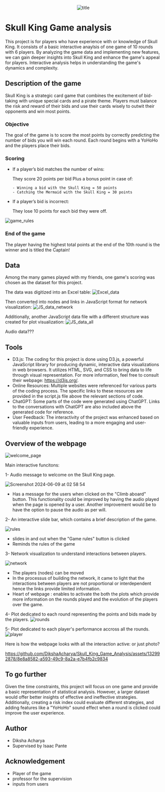 <p align="center">
  <img src="Images/title.png" alt="title">
</p>

# Skull King Game analysis

This project is for players who have experience with or knowledge of Skull King. It consists of a basic interactive anaylsis of one game of 10 rounds with 6 players. By analyzing the game data and implementing new features, we can gain deeper insights into Skull King and enhance the game's appeal for players. Interactive analysis helps in understanding the game's dynamics and complexity. 

## Description of the game

Skull King is a strategic card game that combines the excitement of bid-taking with unique special cards and a pirate theme. Players must balance the risk and reward of their bids and use their cards wisely to outwit their opponents and win most points.

### Objective 
The goal of the game is to score the most points by correctly predicting the number of bids you will win each round.
Each round begins with a YoHoHo and the players place their bids.

### Scoring 
- If a player’s bid matches the number of wins:

  They score 20 points per bid
  Plus a bonus point in case of:
  
      - Winning a bid with the Skull King = 50 points
      - Catching the Mermaid with the Skull King = 30 points 

- If a player’s bid is incorrect:

  They lose 10 points for each bid they were off.

![game_rules](Images/Readme_images/game_rules.jpg)

### End of the game
The player having the highest total points at the end of the 10th round is the winner and is titled the Captain!

## Data
Among the many games played with my friends, one game's scoring was chosen as the dataset for this project. 

The data was digitized into an Excel table:
![Excel_data](Images/Readme_images/Excel_data.png)

Then converted into nodes and links in JavaScript format for network visualization:
![JS_data_network](Images/Readme_images/JS_data_network.png)

Additionally, another JavaScript data file with a different structure was created for plot visualization:
![JS_data_all](Images/Readme_images/JS_data_all.png)

Audio data???

## Tools
- D3.js: The coding for this project is done using D3.js, a powerful JavaScript library for producing dynamic, interactive data visualizations in web browsers. It utilizes HTML, SVG, and CSS to bring data to life through visual representation. For more information, feel free to consult their webpage: https://d3js.org/.
- Online Resources: Multiple websites were referenced for various parts of the coding process. The specific links to these resources are provided in the script.js file above the relevant sections of code.
- ChatGPT: Some parts of the code were generated using ChatGPT. Links to the conversations with ChatGPT are also included above the generated code for reference.
- User Feedback: The interactivity of the project was enhanced based on valuable inputs from users, leading to a more engaging and user-friendly experience.

## Overview of the webpage
![welcome_page](https://github.com/DikshaAcharya/Skull_King_Game_Analysis/assets/132992878/e08eb3d2-66ee-424f-bbe0-5cd291478d22)

Main interactive funcitons:

1- Audio message to welcome on the Skull King page.

![Screenshot 2024-06-09 at 02 58 54](https://github.com/DikshaAcharya/Skull_King_Game_Analysis/assets/132992878/78bfbec9-cc5e-4d03-aa17-f14ccb48a1f0)

- Has a message for the users when clicked on the "Climb aboard" button.
This functionality could be improved by having the audio played when the page is opened by a user. Another improvement would be to have the option to pause the audio as per will. 

2- An interactive slide bar, which contains a brief description of the game.

![rules](https://github.com/DikshaAcharya/Skull_King_Game_Analysis/assets/132992878/83ff33ef-03d6-461a-b57f-11f2ed75bb60)

- slides in and out when the "Game rules" button is clicked
- Reminds the rules of the game

3- Network visualization to understand interactions between players.

![network](https://github.com/DikshaAcharya/Skull_King_Game_Analysis/assets/132992878/99e71ce3-3145-480b-ac08-1fe160a60016)

- The players (nodes) can be moved
- In the processus of building the network, it came to light that the interactions between players are not proportional or interdependent hence the links provide limited information. 
- Heart of webpage : enables to activate the both the plots which provide more information on the rounds played and the evolution of the players over the game.

4- Plot dedicated to each round representing the points and bids made by the players.
![rounds](https://github.com/DikshaAcharya/Skull_King_Game_Analysis/assets/132992878/f9c8c357-8a07-4ca1-923e-dfe8be582785)


5- Plot dedicated to each player's performance accross all the rounds.
![player](https://github.com/DikshaAcharya/Skull_King_Game_Analysis/assets/132992878/62ad89ab-fb05-4fa1-b1f3-2d077bbcf489)

Here is how the webpage looks with all the interaction active: or just photo? 

https://github.com/DikshaAcharya/Skull_King_Game_Analysis/assets/132992878/8e8a8582-a593-49c9-8a2a-e7b4fb2c9834


## To go further
Given the time constraints, this project will focus on one game and provide a basic representation of statistical analysis. However, a larger dataset would offer better insights of effective and ineffective strategies. Additionally, creating a risk index could evaluate different strategies, and adding features like a "YoHoHo" sound effect when a round is clicked could improve the user experience.

## Author
- Diksha Acharya
- Supervised by Isaac Pante
## Acknowledgement
- Player of the game
- professor for the supervision
- inputs from users
